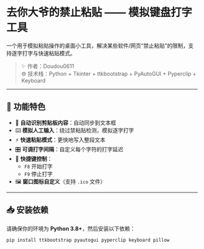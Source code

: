 # 去你大爷的禁止粘贴 —— 模拟键盘打字工具

一个用于模拟粘贴操作的桌面小工具，解决某些软件/网页“禁止粘贴”的限制，支持逐字打字与快速粘贴模式。

> ✨ 作者：Doudou0611  
> ⚙️ 技术栈：Python + Tkinter + ttkbootstrap + PyAutoGUI + Pyperclip + Keyboard

---

## 🎯 功能特色

- 📝 **自动识别剪贴板内容**：自动同步到文本框
- ⌨️ **模拟人工输入**：绕过禁粘贴检测，模拟逐字打字
- ⚡ **快速粘贴模式**：更快地写入整段文本
- 🎛️ **可调打字间隔**：自定义每个字符的打字延迟
- 🧠 **快捷键控制**：
  - `F8` 开始打字
  - `F9` 停止打字
- 🖼️ **窗口图标自定义**（支持 `.ico` 文件）

---

## 📥 安装依赖

请确保你的环境为 **Python 3.8+**，然后安装以下依赖：

```bash
pip install ttkbootstrap pyautogui pyperclip keyboard pillow
